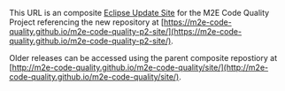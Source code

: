 This URL is an composite [Eclipse Update Site](http://help.eclipse.org/kepler/index.jsp?topic=/org.eclipse.platform.doc.user/tasks/tasks-127.htm) for the M2E Code Quality Project referencing the new repository at [https://m2e-code-quality.github.io/m2e-code-quality-p2-site/](https://m2e-code-quality.github.io/m2e-code-quality-p2-site/).

Older releases can be accessed using the parent composite repostiory at [http://m2e-code-quality.github.io/m2e-code-quality/site/](http://m2e-code-quality.github.io/m2e-code-quality/site/).
